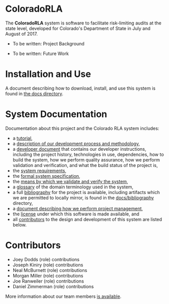 ColoradoRLA
===========

The **ColoradoRLA** system is software to facilitate risk-limiting
audits at the state level, developed for Colorado's Department of
State in July and August of 2017.

* To be written: Project Background

* To be written: Future Work

Installation and Use
====================

A document describing how to download, install, and use this system is
found in [the docs directory](docs/15_installation.md).

System Documentation
====================

Documentation about this project and the Colorado RLA system includes:
* a [tutorial](docs/20_tutorial.md),
* a [description of our development process and methodology](docs/35_methodology.md),
* a [developer document](docs/25_developer.md) that contains our
  developer instructions, including the project history, technologies
  in use, dependencies, how to build the system, how we perform
  quality assurance, how we perform validation and verification, and
  what the build status of the project is,
* the [system requirements](docs/50_requirements.md),
* the [formal system specification](docs/55_specification.md),
* the [means by which we validate and verify the system](docs/40_v_and_v.md),
* a [glossary](docs/89_glossary.md) of the domain terminology used in the system,
* a full [bibliography](docs/99_bibliography.md) for the project is
  available, including artifacts which we are permitted to locally
  mirror, is found in the [docs/bibliography](docs/99_bibliography.md)
  directory,
* a [document describing how we perform project management](docs/30_project_management.md),
* the [license](#license) under which this software is made available, and
* all [contributors](#contributors) to the design and development of
  this system are listed below.

Contributors
============

* Joey Dodds (role) contributions
* Joseph Kiniry (role) contributions
* Neal McBurnett (role) contributions
* Morgan Miller (role) contributions
* Joe Ranweiler (role) contributions
* Daniel Zimmerman (role) contributions

More information about our team members [is available](docs/10_team.md).
